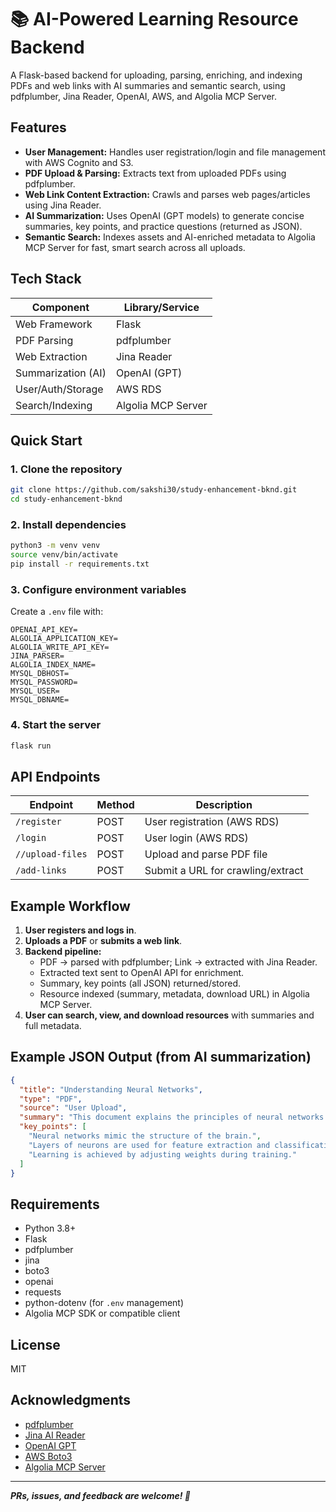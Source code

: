 # 📚 AI-Powered Learning Resource Backend

A Flask-based backend for uploading, parsing, enriching, and indexing PDFs and web links with AI summaries and semantic search, using pdfplumber, Jina Reader, OpenAI, AWS, and Algolia MCP Server.

## Features

* **User Management:** Handles user registration/login and file management with AWS Cognito and S3.
* **PDF Upload & Parsing:** Extracts text from uploaded PDFs using pdfplumber.
* **Web Link Content Extraction:** Crawls and parses web pages/articles using Jina Reader.
* **AI Summarization:** Uses OpenAI (GPT models) to generate concise summaries, key points, and practice questions (returned as JSON).
* **Semantic Search:** Indexes assets and AI-enriched metadata to Algolia MCP Server for fast, smart search across all uploads.

## Tech Stack

| Component | Library/Service    |
|-----------|--------------------|
| Web Framework | Flask              |
| PDF Parsing | pdfplumber         |
| Web Extraction | Jina Reader        |
| Summarization (AI) | OpenAI (GPT)       |
| User/Auth/Storage | AWS RDS            |
| Search/Indexing | Algolia MCP Server |

## Quick Start

### 1. Clone the repository

```bash
git clone https://github.com/sakshi30/study-enhancement-bknd.git
cd study-enhancement-bknd
```

### 2. Install dependencies

```bash
python3 -m venv venv
source venv/bin/activate
pip install -r requirements.txt
```

### 3. Configure environment variables

Create a `.env` file with:

```env
OPENAI_API_KEY=
ALGOLIA_APPLICATION_KEY=
ALGOLIA_WRITE_API_KEY=
JINA_PARSER=
ALGOLIA_INDEX_NAME=
MYSQL_DBHOST=
MYSQL_PASSWORD=
MYSQL_USER=
MYSQL_DBNAME=
```

### 4. Start the server

```bash
flask run
```

## API Endpoints

| Endpoint | Method | Description                         |
|----------|--------|-------------------------------------|
| `/register` | POST | User registration (AWS RDS)         |
| `/login` | POST | User login (AWS RDS)                |
| `//upload-files` | POST | Upload and parse PDF file           |
| `/add-links` | POST | Submit a URL for crawling/extract   |

[//]: # (| `/resources` | GET | List/Search indexed resources &#40;MCP&#41; |)

## Example Workflow

1. **User registers and logs in**.
2. **Uploads a PDF** or **submits a web link**.
3. **Backend pipeline:**
   * PDF → parsed with pdfplumber; Link → extracted with Jina Reader.
   * Extracted text sent to OpenAI API for enrichment.
   * Summary, key points (all JSON) returned/stored.
   * Resource indexed (summary, metadata, download URL) in Algolia MCP Server.
4. **User can search, view, and download resources** with summaries and full metadata.

## Example JSON Output (from AI summarization)

```json
{
  "title": "Understanding Neural Networks",
  "type": "PDF",
  "source": "User Upload",
  "summary": "This document explains the principles of neural networks and their real-world applications...",
  "key_points": [
    "Neural networks mimic the structure of the brain.",
    "Layers of neurons are used for feature extraction and classification.",
    "Learning is achieved by adjusting weights during training."
  ]
}
```

## Requirements

* Python 3.8+
* Flask
* pdfplumber
* jina
* boto3
* openai
* requests
* python-dotenv (for `.env` management)
* Algolia MCP SDK or compatible client

## License

MIT

## Acknowledgments

* [pdfplumber](https://github.com/jsvine/pdfplumber)
* [Jina AI Reader](https://jina.ai/)
* [OpenAI GPT](https://openai.com/)
* [AWS Boto3](https://boto3.amazonaws.com/v1/documentation/api/latest/index.html)
* [Algolia MCP Server](https://www.algolia.com/)

---

***PRs, issues, and feedback are welcome! 🚀***